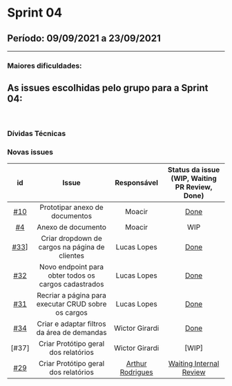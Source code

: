 # Sprint 04

## Período: 09/09/2021 a 23/09/2021

<p align="justify"> 

  ---
 </p>

### Maiores dificuldades:



## As issues escolhidas pelo grupo para a Sprint 04:



<br>

### Dívidas Técnicas



### Novas issues

| id | Issue | Responsável | Status da issue (WIP, Waiting PR Review, Done)|
| :----: | :----: | :----: | :----: |
|[#10](https://app.zenhub.com/workspaces/engineering-team-6141fb935d0a7e001275ec94/issues/gces-2020-2-siged/2020-2-siged/10)| Prototipar anexo de documentos | Moacir |[Done]( https://www.figma.com/proto/BEQP3AOu73t05muuaq63QS/Untitled?node-id=107%3A240&scaling=min-zoom&page-id=0%3A1&starting-point-node-id=107%3A240)|
|[#4](https://github.com/DITGO/2020-2-SiGeD/issues/4)| Anexo de documento|Moacir|WIP|
| [#33](https://github.com/DITGO/2020-2-SiGeD/issues/33)] | Criar dropdown de cargos na página de clientes | Lucas Lopes | [Done](https://github.com/DITGO/2020-2-SiGeD/issues/33) |
| [#32](https://github.com/DITGO/2020-2-SiGeD/issues/32) | Novo endpoint para obter todos os cargos cadastrados | Lucas Lopes | [Done](https://github.com/DITGO/2020-2-SiGeD-Frontend/pull/7) |
|[#31](https://github.com/DITGO/2020-2-SiGeD/issues/31) |Recriar a página para executar CRUD sobre os cargos | Lucas Lopes | [Done](https://github.com/DITGO/2020-2-SiGeD-Frontend/pull/7) |
|[#34](https://github.com/DITGO/2020-2-SiGeD/issues/34) |Criar e adaptar filtros da área de demandas| Wictor Girardi | [Done](https://github.com/DITGO/2020-2-SiGeD-Frontend/pull/6) |
|[#37]|Criar Protótipo geral dos relatórios | Wictor Girardi | [WIP] |
|[#29](https://github.com/DITGO/2020-2-SiGeD/issues/29)|Criar Protótipo geral dos relatórios | [Arthur Rodrigues](https://github.com/arthurarp) | [Waiting Internal Review](https://github.com/FGA-GCES/2020-2-SiGeD-Frontend/pull/6) |
